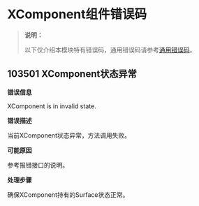 # XComponent组件错误码
<!--Kit: ArkUI-->
<!--Subsystem: ArkUI-->
<!--Owner: @zjsxstar-->
<!--SE: @sunbees-->
<!--TSE: @liuli0427-->

> **说明：**
>
> 以下仅介绍本模块特有错误码，通用错误码请参考[通用错误码](../errorcode-universal.md)。

## 103501 XComponent状态异常

**错误信息**

XComponent is in invalid state.

**错误描述**

当前XComponent状态异常，方法调用失败。

**可能原因**

参考报错接口的说明。

**处理步骤**

确保XComponent持有的Surface状态正常。
